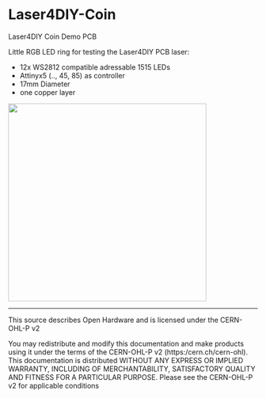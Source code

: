 # Laser4DIY-Coin
Laser4DIY Coin Demo PCB

Little RGB LED ring for testing the Laser4DIY PCB laser:
- 12x WS2812 compatible adressable 1515 LEDs
- Attinyx5 (.., 45, 85) as controller
- 17mm Diameter
- one copper layer 

[<img src="https://user-images.githubusercontent.com/18010956/160480547-6d2267f2-de50-4f39-b420-6a1a5b011356.png" width="400"/>]("https://user-images.githubusercontent.com/18010956/160480547-6d2267f2-de50-4f39-b420-6a1a5b011356.png")

---
This source describes Open Hardware and is licensed under the CERN-OHL-P v2

You may redistribute and modify this documentation and make products using it under the terms of the CERN-OHL-P v2 (https:/cern.ch/cern-ohl). This documentation is distributed WITHOUT ANY EXPRESS OR IMPLIED WARRANTY, INCLUDING OF MERCHANTABILITY, SATISFACTORY QUALITY AND FITNESS FOR A PARTICULAR PURPOSE. Please see the CERN-OHL-P v2 for applicable conditions
